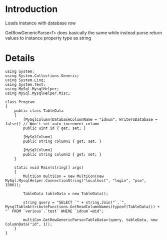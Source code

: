 # Introduction #

Loads instance with database row

GetRowGenericParse`<T>` does basically the same while instead parse return values to instance property type as string



# Details #

```
using System;
using System.Collections.Generic;
using System.Linq;
using System.Text;
using MySql.MysqlHelper;
using MySql.MysqlHelper.Misc;

class Program
{
    public class TableData
    {
        [MySqlColumn(DatabaseColumnName = "idnum", WriteToDatabase = false)] // Won't set auto increment column
        public uint id { get; set; }

        [MySqlColumn]
        public string column1 { get; set; }

        [MySqlColumn]
        public string column2 { get; set; }
    }

    static void Main(string[] args)
    {
        MultiCon multiCon = new MultiCon(new MySql.MysqlHelper.ConnectionString("localhost", "login", "psw", 3306));

        TableData tableData = new TableData();

        string query = "SELECT `" + string.Join("`,`", MysqlTableAttributeFunctions.GetReadColumnNames(typeof(TableData))) + "` FROM `various`.`test` WHERE `idnum`=@id";

        multiCon.GetRowGenericParse<TableData>(query, tableData, new ColumnData("id", 1));
    }
}
```